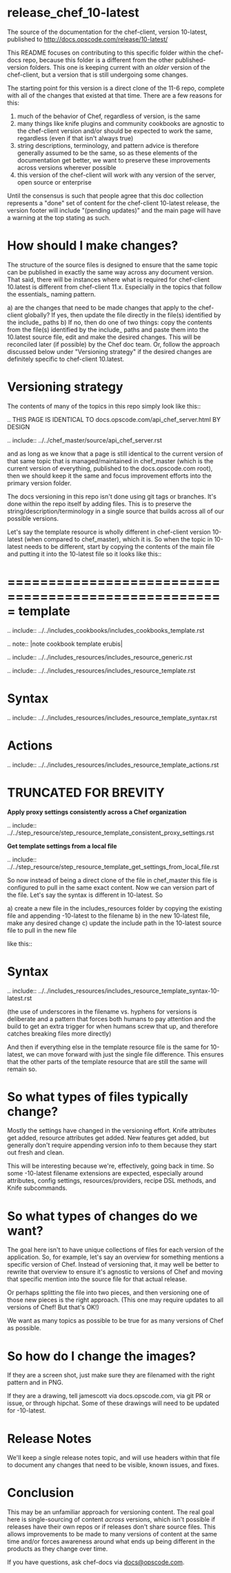 # release_chef_10-latest

The source of the documentation for the chef-client, version 10-latest, published to http://docs.opscode.com/release/10-latest/

This README focuses on contributing to this specific folder within the chef-docs repo, because this folder is a different from the other published-version folders. This one is keeping current with an *older* version of the chef-client, but a version that is still undergoing some changes.

The starting point for this version is a direct clone of the 11-6 repo, complete with all of the changes that existed at that time. There are a few reasons for this:

1) much of the behavior of Chef, regardless of version, is the same
2) many things like knife plugins and community cookbooks are agnostic to the chef-client version and/or should be expected to work the same, regardless (even if that isn't always true)
3) string descriptions, terminology, and pattern advice is therefore generally assumed to be the same, so as these elements of the documentation get better, we want to preserve these improvements across versions wherever possible
4) this version of the chef-client will work with any version of the server, open source or enterprise

Until the consensus is such that people agree that this doc collection represents a "done" set of content for the chef-client 10-latest release, the version footer will include "(pending updates)" and the main page will have a warning at the top stating as such.

# How should I make changes?

The structure of the source files is designed to ensure that the same topic can be published in exactly the same way across any document version. That said, there will be instances where what is required for chef-client 10.latest is different from chef-client 11.x. Especially in the topics that follow the essentials_ naming pattern.

a) are the changes that need to be made changes that apply to the chef-client globally? If yes, then update the file directly in the file(s) identified by the include_ paths
b) If no, then do one of two things: copy the contents from the file(s) identified by the include_ paths and paste them into the 10.latest source file, edit and make the desired changes. This will be reconciled later (if possible) by the Chef doc team. Or, follow the approach discussed below under "Versioning strategy" if the desired changes are definitely specific to chef-client 10.latest.

# Versioning strategy

The contents of many of the topics in this repo simply look like this::

   .. THIS PAGE IS IDENTICAL TO docs.opscode.com/api_chef_server.html BY DESIGN
   
   .. include:: ../../chef_master/source/api_chef_server.rst

and as long as we know that a page is still identical to the current version of that same topic that is managed/maintained in chef_master (which is the current version of everything, published to the docs.opscode.com root), then we should keep it the same and focus improvement efforts into the primary version folder.

The docs versioning in this repo isn't done using git tags or branches. It's done within the repo itself by adding files. This is to preserve the string/description/terminology in a single source that builds across all of our possible versions.

Let's say the template resource is wholly different in chef-client version 10-latest (when compared to chef_master), which it is. So when the topic in 10-latest needs to be different, start by copying the contents of the main file and putting it into the 10-latest file so it looks like this::

   =====================================================
   template
   =====================================================
   .. include:: ../../includes_cookbooks/includes_cookbooks_template.rst
   
   .. note:: |note cookbook template erubis|
   
   .. include:: ../../includes_resources/includes_resource_generic.rst
   
   .. include:: ../../includes_resources/includes_resource_template.rst
  
   Syntax
   =====================================================
   .. include:: ../../includes_resources/includes_resource_template_syntax.rst
   
   Actions
   =====================================================
   .. include:: ../../includes_resources/includes_resource_template_actions.rst
   
   # TRUNCATED FOR BREVITY

   **Apply proxy settings consistently across a Chef organization**
   
   .. include:: ../../step_resource/step_resource_template_consistent_proxy_settings.rst
   
   **Get template settings from a local file**
   
   .. include:: ../../step_resource/step_resource_template_get_settings_from_local_file.rst

So now instead of being a direct clone of the file in chef_master this file is configured to pull in the same exact content. Now we can version part of the file. Let's say the syntax is different in 10-latest. So

a) create a new file in the includes_resources folder by copying the existing file and appending -10-latest to the filename
b) in the new 10-latest file, make any desired change
c) update the include path in the 10-latest source file to pull in the new file

like this::

   Syntax
   =====================================================
   .. include:: ../../includes_resources/includes_resource_template_syntax-10-latest.rst

(the use of underscores in the filename vs. hyphens for versions is deliberate and a pattern that forces both humans to pay attention and the build to get an extra trigger for when humans screw that up, and therefore catches breaking files more directly)

And then if everything else in the template resource file is the same for 10-latest, we can move forward with just the single file difference. This ensures that the other parts of the template resource that are still the same will remain so.

# So what types of files typically change?

Mostly the settings have changed in the versioning effort. Knife attributes get added, resource attributes get added. New features get added, but generally don't require appending version info to them because they start out fresh and clean.

This will be interesting because we're, effectively, going back in time. So some -10-latest filename extensions are expected, especially around attributes, config settings, resources/providers, recipe DSL methods, and Knife subcommands.

# So what types of changes do we want?

The goal here isn't to have unique collections of files for each version of the application. So, for example, let's say an overview for something mentions a specific version of Chef. Instead of versioning that, it may well be better to rewrite that overview to ensure it's agnostic to versions of Chef and moving that specific mention into the source file for that actual release.

Or perhaps splitting the file into two pieces, and then versioning one of those new pieces is the right approach. (This one may require updates to all versions of Chef! But that's OK!)

We want as many topics as possible to be true for as many versions of Chef as possible.

# So how do I change the images?

If they are a screen shot, just make sure they are filenamed with the right pattern and in PNG.

If they are a drawing, tell jamescott via docs.opscode.com, via git PR or issue, or through hipchat. Some of these drawings will need to be updated for -10-latest.

# Release Notes

We'll keep a single release notes topic, and will use headers within that file to document any changes that need to be visible, known issues, and fixes.

# Conclusion

This may be an unfamiliar approach for versioning content. The real goal here is single-sourcing of content *across* versions, which isn't possible if releases have their own repos or if releases don't share source files. This allows improvements to be made to many versions of content at the same time and/or forces awareness around what ends up being different in the products as they change over time. 

If you have questions, ask chef-docs via docs@opscode.com.
